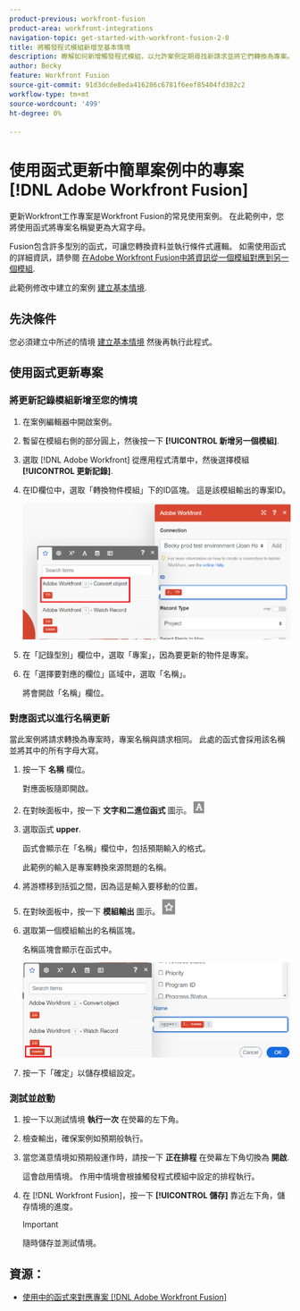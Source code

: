 ```yaml
---
product-previous: workfront-fusion
product-area: workfront-integrations
navigation-topic: get-started-with-workfront-fusion-2-0
title: 將觸發程式模組新增至基本情境
description: 瞭解如何新增觸發程式模組，以允許案例定期尋找新請求並將它們轉換為專案。
author: Becky
feature: Workfront Fusion
source-git-commit: 91d3dcde8eda416286c6781f6eef85404fd382c2
workflow-type: tm+mt
source-wordcount: '499'
ht-degree: 0%

---
```


# 使用函式更新中簡單案例中的專案 [!DNL Adobe Workfront Fusion]

更新Workfront工作專案是Workfront Fusion的常見使用案例。 在此範例中，您將使用函式將專案名稱變更為大寫字母。

Fusion包含許多型別的函式，可讓您轉換資料並執行條件式邏輯。 如需使用函式的詳細資訊，請參閱 [在Adobe Workfront Fusion中將資訊從一個模組對應到另一個模組](/help/quicksilver/workfront-fusion/mapping/map-information-between-modules.md).

此範例修改中建立的案例 [建立基本情境](/help/quicksilver/workfront-fusion/get-started/build-practice-scenarios/create-simple-scenario.md).

## 先決條件

您必須建立中所述的情境 [建立基本情境](/help/quicksilver/workfront-fusion/get-started/build-practice-scenarios/create-simple-scenario.md) 然後再執行此程式。

## 使用函式更新專案

### 將更新記錄模組新增至您的情境

1. 在案例編輯器中開啟案例。
1. 暫留在模組右側的部分圓上，然後按一下 **[!UICONTROL 新增另一個模組]**.
1. 選取 [!DNL Adobe Workfront] 從應用程式清單中，然後選擇模組 **[!UICONTROL 更新記錄]**.
1. 在ID欄位中，選取「轉換物件模組」下的ID區塊。 這是該模組輸出的專案ID。

   ![來自轉換物件的ID](assets/id-convert-object.png)

1. 在「記錄型別」欄位中，選取「專案」，因為要更新的物件是專案。
1. 在「選擇要對應的欄位」區域中，選取「名稱」。

   將會開啟「名稱」欄位。

### 對應函式以進行名稱更新

當此案例將請求轉換為專案時，專案名稱與請求相同。 此處的函式會採用該名稱並將其中的所有字母大寫。

1. 按一下 **名稱** 欄位。

   對應面板隨即開啟。
1. 在對映面板中，按一下 **文字和二進位函式** 圖示。 ![文字函式圖示](/help/quicksilver/workfront-fusion/functions/assets/toolbar-icon-text&binary-functions.png)
1. 選取函式 **upper**.

   函式會顯示在「名稱」欄位中，包括預期輸入的格式。

   此範例的輸入是專案轉換來源問題的名稱。

1. 將游標移到括弧之間，因為這是輸入要移動的位置。
1. 在對映面板中，按一下 **模組輸出** 圖示。 ![模組輸出圖示](/help/quicksilver/workfront-fusion/functions/assets/toolbar-icon-functions-you-map-from-other-modules.png)
1. 選取第一個模組輸出的名稱區塊。

   名稱區塊會顯示在函式中。

   ![函式中的名稱區塊](assets/map-name.png)

1. 按一下「確定」以儲存模組設定。

### 測試並啟動

1. 按一下以測試情境 **執行一次** 在熒幕的左下角。
1. 檢查輸出，確保案例如預期般執行。
1. 當您滿意情境如預期般運作時，請按一下 **正在排程** 在熒幕左下角切換為 **開啟**.

   這會啟用情境。 作用中情境會根據觸發程式模組中設定的排程執行。
1. 在 [!DNL Workfront Fusion]，按一下 **[!UICONTROL 儲存]** 靠近左下角，儲存情境的進度。

   >[!IMPORTANT]
   >
   >隨時儲存並測試情境。

## 資源：

* [使用中的函式來對應專案 [!DNL Adobe Workfront Fusion]](/help/quicksilver/workfront-fusion/mapping/map-information-between-modules.md)
